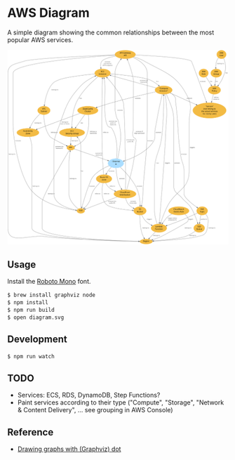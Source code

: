 # AWS Diagram

A simple diagram showing the common relationships between the most popular AWS services.

![The diagram](diagram.svg)

## Usage

Install the [Roboto Mono](https://fonts.google.com/specimen/Roboto+Mono) font.

```bash
$ brew install graphviz node
$ npm install
$ npm run build
$ open diagram.svg
```

## Development

```bash
$ npm run watch
```

## TODO

- Services: ECS, RDS, DynamoDB, Step Functions?
- Paint services according to their type ("Compute", "Storage", "Network & Content Delivery", ... see grouping in AWS Console)

## Reference

- [Drawing graphs with (Graphviz) dot](https://graphviz.gitlab.io/_pages/pdf/dotguide.pdf)